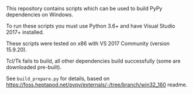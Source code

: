 This repository contains scripts which can be used to build PyPy dependencies on Windows.

To run these scripts you must use Python 3.6+ and have Visual Studio 2017+ installed.

These scripts were tested on x86 with VS 2017 Community (version 15.9.20).

Tcl/Tk fails to build, all other dependencies build successfully (some are downloaded pre-built).

See `build_prepare.py` for details, based on https://foss.heptapod.net/pypy/externals/-/tree/branch/win32_160 readme.
